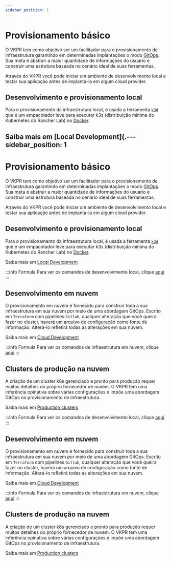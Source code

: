 ```yaml
---
sidebar_position: 1
---
```


# Provisionamento básico

O VKPR tem como objetivo ser um facilitador para o provisionamento de infraestrutura garantindo em determinadas implantações o modo [GitOps](https://about.gitlab.com/topics/gitops/). Sua meta é abstrair a maior quantidade de informações do usuário e construir uma estrutura baseada no cenário ideal de suas ferramentas.

Através do VKPR você pode iniciar um ambiente de desenvolvimento local e testar sua aplicação antes de implanta-la em algum cloud provider.

## Desenvolvimento e provisionamento local

Para o provisionamento da infraestrutura local, é usada a ferramenta [`k3d`](https://k3d.io/v5.4.5/) que é um empacotador leve para executar k3s (distribuição mínima do Kubernetes do Rancher Lab) no [Docker](https://www.docker.com/).

Saiba mais em [Local Development](.---
sidebar_position: 1
---

# Provisionamento básico

O VKPR tem como objetivo ser um facilitador para o provisionamento de infraestrutura garantindo em determinadas implantações o modo [GitOps](https://about.gitlab.com/topics/gitops/). Sua meta é abstrair a maior quantidade de informações do usuário e construir uma estrutura baseada no cenário ideal de suas ferramentas.

Através do VKPR você pode iniciar um ambiente de desenvolvimento local e testar sua aplicação antes de implanta-la em algum cloud provider.

## Desenvolvimento e provisionamento local

Para o provisionamento da infraestrutura local, é usada a ferramenta [`k3d`](https://k3d.io/v5.4.5/) que é um empacotador leve para executar k3s (distribuição mínima do Kubernetes do Rancher Lab) no [Docker](https://www.docker.com/).

Saiba mais em [Local Development](/docs/provisioning-guide/local-dev)

:::info Formula
  Para ver os comandos de desenvolvimento local, clique [aqui](/docs/commands/infra/start)
:::

## Desenvolvimento em nuvem

O provisionamento em nuvem é fornecido para construir toda a sua infraestrutura em sua nuvem por meio de uma abordagem GitOps. Escrito em `Terraform` com pipelines `Gitlab`, qualquer alteração que você queira fazer no cluster, haverá um arquivo de configuração como fonte de informação. Alterá-lo refletirá todas as alterações em sua nuvem.

Saiba mais em [Cloud Development](docs/provisioning-guide/cloud-dev)

:::info Formula
  Para ver os comandos de infraestrutura em nuvem, clique [aqui](/docs/commands/aws/eks/init)
:::

## Clusters de produção na nuvem

A criação de um cluster k8s gerenciado e pronto para produção requer muitos detalhes do próprio fornecedor de nuvem. 
O VKPR tem uma inferência opinativa sobre várias configurações e impõe uma abordagem GitOps no provisionamento de infraestrutura.

Saiba mais em [Production clusters](/docs/provisioning-guide/production)

:::info Formula
  Para ver os comandos de desenvolvimento local, clique [aqui](/docs/commands/infra/start)
:::

## Desenvolvimento em nuvem

O provisionamento em nuvem é fornecido para construir toda a sua infraestrutura em sua nuvem por meio de uma abordagem GitOps. Escrito em `Terraform` com pipelines `Gitlab`, qualquer alteração que você queira fazer no cluster, haverá um arquivo de configuração como fonte de informação. Alterá-lo refletirá todas as alterações em sua nuvem.

Saiba mais em [Cloud Development](/cloud-dev)

:::info Formula
  Para ver os comandos de infraestrutura em nuvem, clique [aqui](/docs/commands/aws/eks/init)
:::

## Clusters de produção na nuvem

A criação de um cluster k8s gerenciado e pronto para produção requer muitos detalhes do próprio fornecedor de nuvem. 
O VKPR tem uma inferência opinativa sobre várias configurações e impõe uma abordagem GitOps no provisionamento de infraestrutura.

Saiba mais em [Production clusters](/production)

